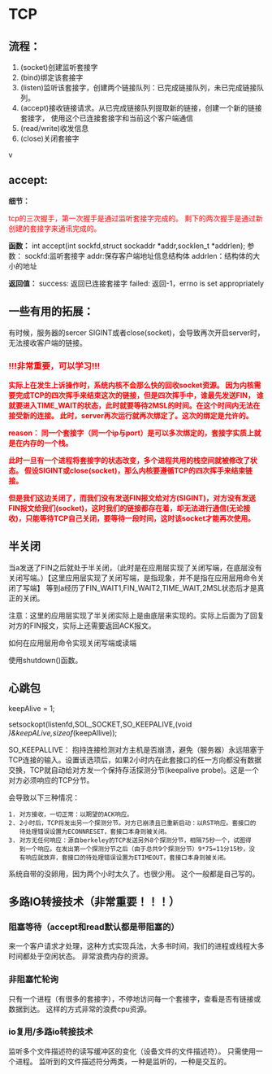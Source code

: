 # TCP

## 流程：

1. (socket)创建监听套接字
2. (bind)绑定该套接字
3. (listen)监听该套接字，创建两个链接队列：已完成链接队列，未已完成链接队列。
4. (accept)接收链接请求。从已完成链接队列提取新的链接，创建一个新的链接套接字，
    使用这个已连接套接字和当前这个客户端通信
5. (read/write)收发信息
6. (close)关闭套接字

v

## accept:

**细节：**
<p><font color = 'red'>
tcp的三次握手，第一次握手是通过监听套接字完成的。
剩下的两次握手是通过新创建的套接字来通讯完成的。
</font></p>

**函数：**
int accept(int sockfd,struct sockaddr *addr,socklen_t *addrlen);
参数：
  sockfd:监听套接字
  addr:保存客户端地址信息结构体
  addrlen：结构体的大小的地址

**返回值：**
  success: 返回已连接套接字
  failed: 返回-1，errno is set appropriately




## 一些有用的拓展：

有时候，服务器的sercer SIGINT或者close(socket)，会导致再次开启server时，无法接收客户端的链接。


<h3><font color = "red">!!!非常重要，可以学习!!!</font></h3>


<p>
<strong><font color = "red">
实际上在发生上诉操作时，系统内核不会那么快的回收socket资源。
因为内核需要完成TCP的四次挥手来结束这次的链接，但是四次挥手中，谁最先发送FIN，
谁就要进入TIME_WAIT的状态，此时就要等待2MSL的时间。在这个时间内无法在接受新的连接。
此时，server再次运行就再次绑定了。这次的绑定是允许的。
</font>
</strong>
</p>


<p>
<strong>
<font color = "red">
reason：
  同一个套接字（同一个ip与port）是可以多次绑定的，套接字实质上就是在内存的一个栈。
</font>
</strong>
</p>

<p>
<strong>
<font color = "red">
  此时一旦有一个进程将套接字的状态改变，多个进程共用的栈空间就被修改了状态。
  假设SIGINT或close(socket)，那么内核要遵循TCP的四次挥手来结束链接。
</font>
</strong>
</p>

<p>
<strong>
<font color = "red">
  但是我们这边关闭了，而我们没有发送FIN报文给对方(SIGINT)，对方没有发送FIN报文给我们(socket)，这时我们的链接都存在着，却无法进行通信(无论接收)，只能等待TCP自己关闭，要等待一段时间，这时该socket才能再次使用。
</font>
</strong>
</p>

## 

## 半关闭

当a发送了FIN之后就处于半关闭，（此时是在应用层实现了关闭写端，在底层没有关闭写端。）【这里应用层实现了关闭写端，是指现象，并不是指在应用层用命令关闭了写端】
等到a经历了FIN_WAIT1,FIN_WAIT2,TIME_WAIT,2MSL状态后才是真正的关闭。

注意：这里的应用层实现了半关闭实际上是由底层来实现的。实际上后面为了回复对方的FIN报文，实际上还需要返回ACK报文。


如何在应用层用命令实现关闭写端或读端

使用shutdown()函数。

## 心跳包

keepAlive = 1;

setsockopt(listenfd,SOL_SOCKET,SO_KEEPALIVE,(void *)&keepALive,sizeof*(keepAllive));

SO_KEEPALLIVE：
抱持连接检测对方主机是否崩溃，避免（服务器）永远阻塞于TCP连接的输入。设置该选项后，如果2小时内在此套接口的任一方向都没有数据交换，TCP就自动给对方发一个保持存活探测分节(keepalive probe)。这是一个对方必须响应的TCP分节。

会导致以下三种情况：
```
1. 对方接收，一切正常：以期望的ACK响应。
2. 2小时后，TCP将发出另一个探测分节。对方已崩溃且已重新启动：以RST响应。套接口的
   待处理错误设置为ECONNRESET，套接口本身则被关闭。
3. 对方无任何响应：源自berkeley的TCP发送另外8个探测分节，相隔75秒一个，试图得 
   到一个响应。在发出第一个探测分节之后（由于总共9个探测分节）9*75=11分15秒，没
   有响应就放弃，套接口的待处理错误设置为ETIMEOUT，套接口本身则被关闭。

```
系统自带的没卵用，因为两个小时太久了。也很少用。
这个一般都是自己写的。


## 多路IO转接技术（非常重要！！！）

### 阻塞等待（accept和read默认都是带阻塞的）
来一个客户请求才处理，这种方式实现兵法，大多书时间，我们的进程或线程大多时间都处于空闲状态。
非常浪费内存的资源。


### 非阻塞忙轮询
只有一个进程（有很多的套接字），不停地访问每一个套接字，查看是否有链接或数据到达。
这样的方式非常的浪费cpu资源。


### io复用/多路io转接技术

监听多个文件描述符的读写缓冲区的变化（设备文件的文件描述符）。
只需使用一个进程。
监听到的文件描述符分两类，一种是监听的，一种是交互的。
